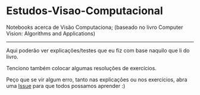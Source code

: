 # Estudos-Visao-Computacional
Notebooks acerca de Visão Computaciona; (baseado no livro Computer Vision: Algorithms and Applications)

<hr>

Aqui poderão ver explicações/testes que eu fiz com base naquilo que li do livro.

Tenciono também colocar algumas resoluções de exercícios.

Peço que se vir algum erro, tanto nas explicações ou nos exercícios, abra uma [Issue](https://github.com/ttiagojm/Estudos-Visao-Computacional/issues) para que todos possamos aprender :)
